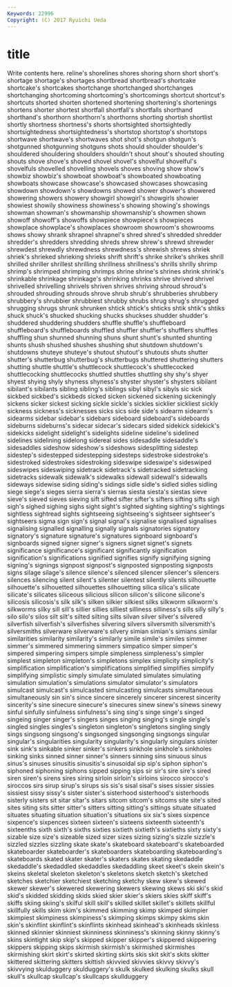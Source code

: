 ```yaml
---
Keywords: 22996 
Copyright: (C) 2017 Ryuichi Ueda
---
```


# title

Write contents here.
reline's
shorelines shores shoring shorn short short's shortage shortage's shortages shortbread
shortbread's shortcake shortcake's shortcakes shortchange shortchanged shortchanges shortchanging shortcoming shortcoming's
shortcomings shortcut shortcut's shortcuts shorted shorten shortened shortening shortening's shortenings
shortens shorter shortest shortfall shortfall's shortfalls shorthand shorthand's shorthorn shorthorn's
shorthorns shorting shortish shortlist shortly shortness shortness's shorts shortsighted shortsightedly
shortsightedness shortsightedness's shortstop shortstop's shortstops shortwave shortwave's shortwaves shot shot's
shotgun shotgun's shotgunned shotgunning shotguns shots should shoulder shoulder's shouldered
shouldering shoulders shouldn't shout shout's shouted shouting shouts shove shove's
shoved shovel shovel's shovelful shovelful's shovelfuls shovelled shovelling shovels shoves
shoving show show's showbiz showbiz's showboat showboat's showboated showboating showboats
showcase showcase's showcased showcases showcasing showdown showdown's showdowns showed shower
shower's showered showering showers showery showgirl showgirl's showgirls showier showiest
showily showiness showiness's showing showing's showings showman showman's showmanship showmanship's
showmen shown showoff showoff's showoffs showpiece showpiece's showpieces showplace showplace's
showplaces showroom showroom's showrooms shows showy shrank shrapnel shrapnel's shred
shred's shredded shredder shredder's shredders shredding shreds shrew shrew's shrewd
shrewder shrewdest shrewdly shrewdness shrewdness's shrewish shrews shriek shriek's shrieked
shrieking shrieks shrift shrift's shrike shrike's shrikes shrill shrilled shriller
shrillest shrilling shrillness shrillness's shrills shrilly shrimp shrimp's shrimped shrimping
shrimps shrine shrine's shrines shrink shrink's shrinkable shrinkage shrinkage's shrinking
shrinks shrive shrived shrivel shrivelled shrivelling shrivels shriven shrives shriving
shroud shroud's shrouded shrouding shrouds shrove shrub shrub's shrubberies shrubbery
shrubbery's shrubbier shrubbiest shrubby shrubs shrug shrug's shrugged shrugging shrugs
shrunk shrunken shtick shtick's shticks shtik shtik's shtiks shuck shuck's
shucked shucking shucks shuckses shudder shudder's shuddered shuddering shudders shuffle
shuffle's shuffleboard shuffleboard's shuffleboards shuffled shuffler shuffler's shufflers shuffles shuffling
shun shunned shunning shuns shunt shunt's shunted shunting shunts shush
shushed shushes shushing shut shutdown shutdown's shutdowns shuteye shuteye's shutout
shutout's shutouts shuts shutter shutter's shutterbug shutterbug's shutterbugs shuttered shuttering
shutters shutting shuttle shuttle's shuttlecock shuttlecock's shuttlecocked shuttlecocking shuttlecocks shuttled
shuttles shuttling shy shy's shyer shyest shying shyly shyness shyness's
shyster shyster's shysters sibilant sibilant's sibilants sibling sibling's siblings sibyl
sibyl's sibyls sic sick sickbed sickbed's sickbeds sicked sicken sickened
sickening sickeningly sickens sicker sickest sicking sickle sickle's sickles sicklier
sickliest sickly sickness sickness's sicknesses sicks sics side side's sidearm
sidearm's sidearms sidebar sidebar's sidebars sideboard sideboard's sideboards sideburns sideburns's
sidecar sidecar's sidecars sided sidekick sidekick's sidekicks sidelight sidelight's sidelights
sideline sideline's sidelined sidelines sidelining sidelong sidereal sides sidesaddle sidesaddle's
sidesaddles sideshow sideshow's sideshows sidesplitting sidestep sidestep's sidestepped sidestepping sidesteps
sidestroke sidestroke's sidestroked sidestrokes sidestroking sideswipe sideswipe's sideswiped sideswipes sideswiping
sidetrack sidetrack's sidetracked sidetracking sidetracks sidewalk sidewalk's sidewalks sidewall sidewall's
sidewalls sideways sidewise siding siding's sidings sidle sidle's sidled sidles
sidling siege siege's sieges sierra sierra's sierras siesta siesta's siestas
sieve sieve's sieved sieves sieving sift sifted sifter sifter's sifters
sifting sifts sigh sigh's sighed sighing sighs sight sight's sighted
sighting sighting's sightings sightless sightread sights sightseeing sightseeing's sightseer sightseer's
sightseers sigma sign sign's signal signal's signalise signalised signalises signalising
signalled signalling signally signals signatories signatory signatory's signature signature's signatures
signboard signboard's signboards signed signer signer's signers signet signet's signets
significance significance's significant significantly signification signification's significations signified signifies signify
signifying signing signing's signings signpost signpost's signposted signposting signposts signs
silage silage's silence silence's silenced silencer silencer's silencers silences silencing
silent silent's silenter silentest silently silents silhouette silhouette's silhouetted silhouettes
silhouetting silica silica's silicate silicate's silicates siliceous silicious silicon silicon's
silicone silicone's silicosis silicosis's silk silk's silken silkier silkiest silks
silkworm silkworm's silkworms silky sill sill's sillier sillies silliest silliness
silliness's sills silly silly's silo silo's silos silt silt's silted
silting silts silvan silver silver's silvered silverfish silverfish's silverfishes silvering
silvers silversmith silversmith's silversmiths silverware silverware's silvery simian simian's simians
similar similarities similarity similarity's similarly simile simile's similes simmer simmer's
simmered simmering simmers simpatico simper simper's simpered simpering simpers simple
simpleness simpleness's simpler simplest simpleton simpleton's simpletons simplex simplicity simplicity's
simplification simplification's simplifications simplified simplifies simplify simplifying simplistic simply simulate
simulated simulates simulating simulation simulation's simulations simulator simulator's simulators simulcast
simulcast's simulcasted simulcasting simulcasts simultaneous simultaneously sin sin's since sincere
sincerely sincerer sincerest sincerity sincerity's sine sinecure sinecure's sinecures sinew
sinew's sinews sinewy sinful sinfully sinfulness sinfulness's sing sing's singe
singe's singed singeing singer singer's singers singes singing singing's single
single's singled singles singles's singleton singleton's singletons singling singly sings
singsong singsong's singsonged singsonging singsongs singular singular's singularities singularity singularity's
singularly singulars sinister sink sink's sinkable sinker sinker's sinkers sinkhole
sinkhole's sinkholes sinking sinks sinned sinner sinner's sinners sinning sins
sinuous sinus sinus's sinuses sinusitis sinusitis's sinusoidal sip sip's siphon
siphon's siphoned siphoning siphons sipped sipping sips sir sir's sire
sire's sired siren siren's sirens sires siring sirloin sirloin's sirloins
sirocco sirocco's siroccos sirs sirup sirup's sirups sis sis's sisal
sisal's sises sissier sissies sissiest sissy sissy's sister sister's sisterhood
sisterhood's sisterhoods sisterly sisters sit sitar sitar's sitars sitcom sitcom's
sitcoms site site's sited sites siting sits sitter sitter's sitters
sitting sitting's sittings situate situated situates situating situation situation's situations
six six's sixes sixpence sixpence's sixpences sixteen sixteen's sixteens sixteenth
sixteenth's sixteenths sixth sixth's sixths sixties sixtieth sixtieth's sixtieths sixty
sixty's sizable size size's sizeable sized sizer sizes sizing sizing's
sizzle sizzle's sizzled sizzles sizzling skate skate's skateboard skateboard's skateboarded
skateboarder skateboarder's skateboarders skateboarding skateboarding's skateboards skated skater skater's skaters
skates skating skedaddle skedaddle's skedaddled skedaddles skedaddling skeet skeet's skein
skein's skeins skeletal skeleton skeleton's skeletons sketch sketch's sketched sketches
sketchier sketchiest sketching sketchy skew skew's skewed skewer skewer's skewered
skewering skewers skewing skews ski ski's skid skid's skidded skidding
skids skied skier skier's skiers skies skiff skiff's skiffs skiing
skiing's skilful skill skill's skilled skillet skillet's skillets skillful skillfully
skills skim skim's skimmed skimming skimp skimped skimpier skimpiest skimpiness
skimpiness's skimping skimps skimpy skims skin skin's skinflint skinflint's skinflints
skinhead skinhead's skinheads skinless skinned skinnier skinniest skinniness skinniness's skinning
skinny skinny's skins skintight skip skip's skipped skipper skipper's skippered
skippering skippers skipping skips skirmish skirmish's skirmished skirmishes skirmishing skirt
skirt's skirted skirting skirts skis skit skit's skits skitter skittered
skittering skitters skittish skivvied skivvies skivvy skivvy's skivvying skulduggery skulduggery's
skulk skulked skulking skulks skull skull's skullcap skullcap's skullcaps skullduggery
